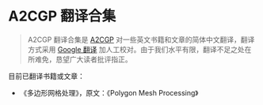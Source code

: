 # A2CGP 翻译合集
> A2CGP 翻译合集是 [A2CGP](https://github.com/A2CGP) 对一些英文书籍和文章的简体中文翻译，翻译方式采用 [Google 翻译](https://translate.google.com.sg/?hl=zh-CN&tab=TT) 加人工校对。由于我们水平有限，翻译不足之处在所难免，恳望广大读者批评指正。

目前已翻译书籍或文章：
- 《多边形网格处理》，原文：《Polygon Mesh Processing》